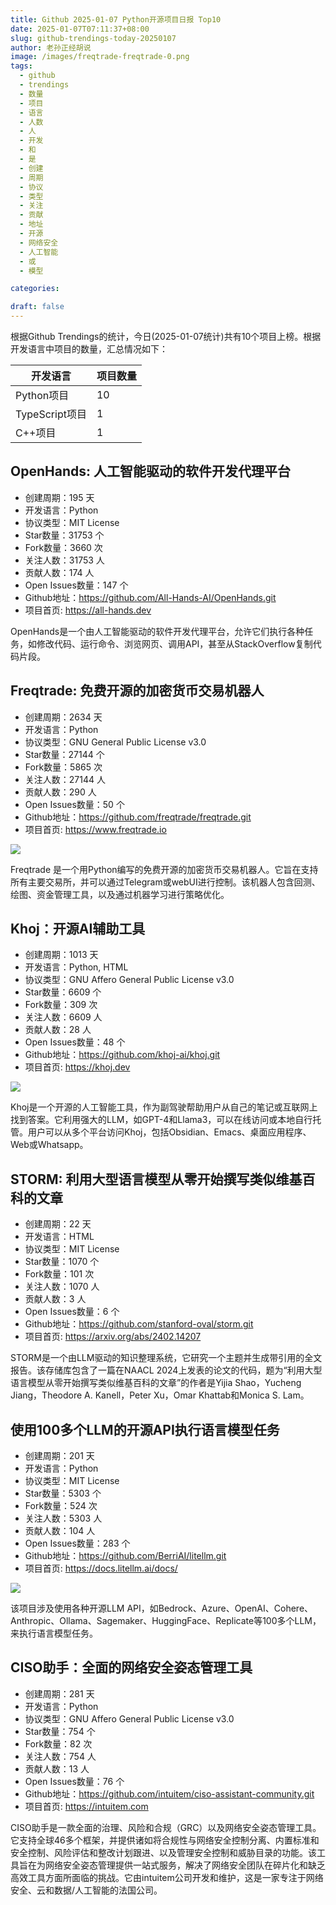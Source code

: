 ```yaml
---
title: Github 2025-01-07 Python开源项目日报 Top10
date: 2025-01-07T07:11:37+08:00
slug: github-trendings-today-20250107
author: 老孙正经胡说
image: /images/freqtrade-freqtrade-0.png
tags:
  - github
  - trendings
  - 数量
  - 项目
  - 语言
  - 人数
  - 人
  - 开发
  - 和
  - 是
  - 创建
  - 周期
  - 协议
  - 类型
  - 关注
  - 贡献
  - 地址
  - 开源
  - 网络安全
  - 人工智能
  - 或
  - 模型

categories:

draft: false
---
```



根据Github Trendings的统计，今日(2025-01-07统计)共有10个项目上榜。根据开发语言中项目的数量，汇总情况如下：

| 开发语言 | 项目数量 |
|  ----  | ----  |
| Python项目 | 10 |
| TypeScript项目 | 1 |
| C++项目 | 1 |

## OpenHands: 人工智能驱动的软件开发代理平台

* 创建周期：195 天
* 开发语言：Python
* 协议类型：MIT License
* Star数量：31753 个
* Fork数量：3660 次
* 关注人数：31753 人
* 贡献人数：174 人
* Open Issues数量：147 个
* Github地址：https://github.com/All-Hands-AI/OpenHands.git
* 项目首页: https://all-hands.dev


OpenHands是一个由人工智能驱动的软件开发代理平台，允许它们执行各种任务，如修改代码、运行命令、浏览网页、调用API，甚至从StackOverflow复制代码片段。

## Freqtrade: 免费开源的加密货币交易机器人

* 创建周期：2634 天
* 开发语言：Python
* 协议类型：GNU General Public License v3.0
* Star数量：27144 个
* Fork数量：5865 次
* 关注人数：27144 人
* 贡献人数：290 人
* Open Issues数量：50 个
* Github地址：https://github.com/freqtrade/freqtrade.git
* 项目首页: https://www.freqtrade.io


![](/images/freqtrade-freqtrade-0.png)

Freqtrade 是一个用Python编写的免费开源的加密货币交易机器人。它旨在支持所有主要交易所，并可以通过Telegram或webUI进行控制。该机器人包含回测、绘图、资金管理工具，以及通过机器学习进行策略优化。

## Khoj：开源AI辅助工具

* 创建周期：1013 天
* 开发语言：Python, HTML
* 协议类型：GNU Affero General Public License v3.0
* Star数量：6609 个
* Fork数量：309 次
* 关注人数：6609 人
* 贡献人数：28 人
* Open Issues数量：48 个
* Github地址：https://github.com/khoj-ai/khoj.git
* 项目首页: https://khoj.dev


![](/images/khoj-ai-khoj-0.png)

Khoj是一个开源的人工智能工具，作为副驾驶帮助用户从自己的笔记或互联网上找到答案。它利用强大的LLM，如GPT-4和Llama3，可以在线访问或本地自行托管。用户可以从多个平台访问Khoj，包括Obsidian、Emacs、桌面应用程序、Web或Whatsapp。

## STORM: 利用大型语言模型从零开始撰写类似维基百科的文章

* 创建周期：22 天
* 开发语言：HTML
* 协议类型：MIT License
* Star数量：1070 个
* Fork数量：101 次
* 关注人数：1070 人
* 贡献人数：3 人
* Open Issues数量：6 个
* Github地址：https://github.com/stanford-oval/storm.git
* 项目首页: https://arxiv.org/abs/2402.14207


STORM是一个由LLM驱动的知识整理系统，它研究一个主题并生成带引用的全文报告。该存储库包含了一篇在NAACL 2024上发表的论文的代码，题为“利用大型语言模型从零开始撰写类似维基百科的文章”的作者是Yijia Shao，Yucheng Jiang，Theodore A. Kanell，Peter Xu，Omar Khattab和Monica S. Lam。

## 使用100多个LLM的开源API执行语言模型任务

* 创建周期：201 天
* 开发语言：Python
* 协议类型：MIT License
* Star数量：5303 个
* Fork数量：524 次
* 关注人数：5303 人
* 贡献人数：104 人
* Open Issues数量：283 个
* Github地址：https://github.com/BerriAI/litellm.git
* 项目首页: https://docs.litellm.ai/docs/


![](/images/berriai-litellm-0.png)

该项目涉及使用各种开源LLM API，如Bedrock、Azure、OpenAI、Cohere、Anthropic、Ollama、Sagemaker、HuggingFace、Replicate等100多个LLM，来执行语言模型任务。

## CISO助手：全面的网络安全姿态管理工具

* 创建周期：281 天
* 开发语言：Python
* 协议类型：GNU Affero General Public License v3.0
* Star数量：754 个
* Fork数量：82 次
* 关注人数：754 人
* 贡献人数：13 人
* Open Issues数量：76 个
* Github地址：https://github.com/intuitem/ciso-assistant-community.git
* 项目首页: https://intuitem.com


CISO助手是一款全面的治理、风险和合规（GRC）以及网络安全姿态管理工具。它支持全球46多个框架，并提供诸如将合规性与网络安全控制分离、内置标准和安全控制、风险评估和整改计划跟进、以及管理安全控制和威胁目录的功能。该工具旨在为网络安全姿态管理提供一站式服务，解决了网络安全团队在碎片化和缺乏高效工具方面所面临的挑战。它由intuitem公司开发和维护，这是一家专注于网络安全、云和数据/人工智能的法国公司。

